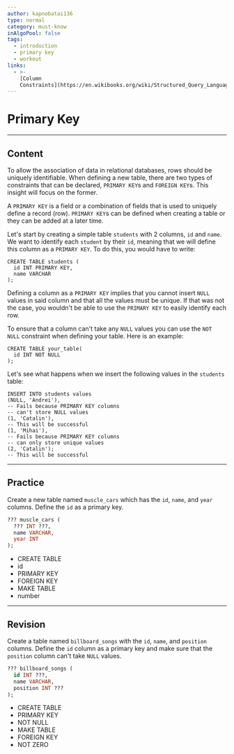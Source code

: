 ```yaml
---
author: kapnobatai136
type: normal
category: must-know
inAlgoPool: false
tags:
  - introduction
  - primary key
  - workout
links:
  - >-
    [Column
    Constraints](https://en.wikibooks.org/wiki/Structured_Query_Language/Create_Table#Column_Constraint){website}
---
```


# Primary Key


---

## Content

To allow the association of data in relational databases, rows should be uniquely identifiable. When defining a new table, there are two types of constraints that can be declared, `PRIMARY KEY`s and `FOREIGN KEY`s. This insight will focus on the former. 

A `PRIMARY KEY` is a field or a combination of fields that is used to uniquely define a record (row). `PRIMARY KEY`s can be defined when creating a table or they can be added at a later time.

Let's start by creating a simple table `students` with 2 columns, `id` and `name`. We want to identify each `student` by their `id`, meaning that we will define this column as a `PRIMARY KEY`. To do this, you would have to write:

```plain-text
CREATE TABLE students (
  id INT PRIMARY KEY,
  name VARCHAR
);
```

Defining a column as a `PRIMARY KEY` implies that you cannot insert `NULL` values in said column and that all the values must be unique. If that was not the case, you wouldn't be able to use the `PRIMARY KEY` to easily identify each row.

To ensure that a column can't take any `NULL` values you can use the `NOT NULL` constraint when defining your table. Here is an example:

```plain-text
CREATE TABLE your_table(
  id INT NOT NULL
);
```

Let's see what happens when we insert the following values in the `students` table:

```plain-text
INSERT INTO students values
(NULL, 'Andrei'), 
-- Fails because PRIMARY KEY columns
-- can't store NULL values
(1, 'Catalin'), 
-- This will be successful
(1, 'Mihai'), 
-- Fails because PRIMARY KEY columns
-- can only store unique values
(2, 'Catalin'); 
-- This will be successful
```


---

## Practice

Create a new table named `muscle_cars` which has the `id`, `name`, and `year` columns. Define the `id` as a primary key.

```sql
??? muscle_cars (
  ??? INT ???,
  name VARCHAR,
  year INT
);
```

- CREATE TABLE
- id
- PRIMARY KEY
- FOREIGN KEY
- MAKE TABLE
- number


---

## Revision

Create a table named `billboard_songs` with the `id`, `name`, and `position` columns. Define the `id` column as a primary key and make sure that the `position` column can't take `NULL` values.

```sql
??? billboard_songs (
  id INT ???,
  name VARCHAR,
  position INT ???
);
```

- CREATE TABLE
- PRIMARY KEY
- NOT NULL
- MAKE TABLE
- FOREIGN KEY
- NOT ZERO
 
